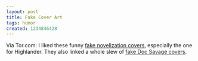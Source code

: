 ```yaml
---
layout: post
title: Fake Cover Art
tags: humor
created: 1234846428
---
```

Via Tor.com:  I liked these funny [fake novelization covers](http://www.tor.com/index.php?option=com_content&view=blog&id=12138), especially the one for Highlander.  They also linked a whole slew of [fake Doc Savage covers](http://monsterverse.com/doc/).
